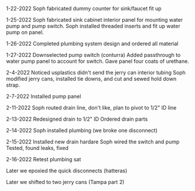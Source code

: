 1-22-2022
Soph fabricated dummy counter for sink/faucet fit up

1-25-2022
Soph fabricated sink cabinet interior panel for mounting water pump and pump switch.
Soph installed threaded inserts and fit up water pump on panel.

1-26-2022
Completed plumbing system design and ordered all material

1-27-2022
Downselected pump switch (conturra)
Added passthrough to water pump panel to account for switch.
Gave panel four coats of urethane.

2-4-2022
Noticed usplastics didn't send the jerry can interior tubing
Soph modified jerry cans, installed tie downs, and cut and sewed hold down strap.

2-7-2022
Installed pump panel

2-11-2022
Soph routed drain line, don't like, plan to pivot to 1/2" ID line

2-13-2022
Redesigned drain to 1/2" ID
Ordered drain parts

2-14-2022
Soph installed plumbing (we broke one disconnect)

2-15-2022
Installed new drain hardare
Soph wired the switch and pump
Tested, found leaks, fixed

2-16-2022
Retest plumbing sat

Later we epoxied the quick disconnects (hatteras)

Later we shifted to two jerry cans (Tampa part 2)
